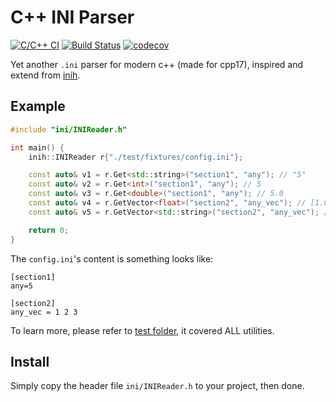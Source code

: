 # C++ INI Parser

[![C/C++ CI](https://github.com/SSARCandy/ini-cpp/workflows/C/C++%20CI/badge.svg?branch=master)](https://github.com/SSARCandy/ini-cpp/actions)
[![Build Status](https://travis-ci.org/SSARCandy/ini-cpp.svg?branch=master)](https://travis-ci.org/SSARCandy/ini-cpp)
[![codecov](https://codecov.io/gh/SSARCandy/ini-cpp/branch/master/graph/badge.svg)](https://codecov.io/gh/SSARCandy/ini-cpp)
  
Yet another `.ini` parser for modern c++ (made for cpp17), inspired and extend from [inih](https://github.com/benhoyt/inih).


## Example

```cpp
#include "ini/INIReader.h"

int main() {
    inih::INIReader r{"./test/fixtures/config.ini"};

    const auto& v1 = r.Get<std::string>("section1", "any"); // "5"
    const auto& v2 = r.Get<int>("section1", "any"); // 5
    const auto& v3 = r.Get<double>("section1", "any"); // 5.0
    const auto& v4 = r.GetVector<float>("section2", "any_vec"); // [1.0, 2.0, 3.0]
    const auto& v5 = r.GetVector<std::string>("section2", "any_vec"); // ["1", "2", "3"]

    return 0;
}
```

The `config.ini`'s content is something looks like:

```
[section1]
any=5

[section2]
any_vec = 1 2 3
```

To learn more, please refer to [test folder](https://github.com/SSARCandy/ini-cpp/tree/master/test), it covered ALL utilities.

## Install

Simply copy the header file `ini/INIReader.h` to your project, then done. 
